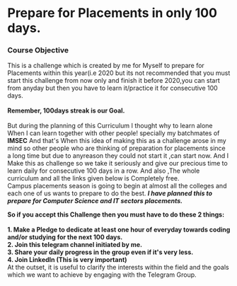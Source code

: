 # Prepare for Placements in only 100 days.

### Course Objective

This is a challenge which is created by me for Myself to prepare for Placements within this year(i.e 2020 but its not recommended that you must start this challenge from now only and finish it before 2020,you can start from anyday but then you have to learn it/practice it for consecutive 100 days. <br> <br> <b>Remember, 100days streak is our Goal.</b> <br> <br>
But during the planning of this Curriculum I thought why to learn alone When I can learn together with other people! specially my batchmates of <b>IMSEC</b> And that's When this idea of making this as a challenge arose in my mind so other people who are thinking of preparation for placements since a long time but due to anyreason they could not start it ,can start now. And I Make this as challenge so we take it seriously and give our precious time to learn daily for consecutive 100 days in a row. And also ,The whole curriculum and all the links given below is Completely free. <br>
Campus placements season is going to begin at almost all the colleges and each one of us wants to prepare to do the best.
<b><em>I have planned this to prepare for Computer Science and IT sectors placements.</em></b> <br>

<b>So if you accept this Challenge then you must have to do these 2 things:<br><br>1. Make a Pledge to dedicate at least one hour of everyday towards coding and/or studying for the next 100 days.<br>2. Join this telegram channel initiated by me. <br>3. Share your daily progress in the group even if it's very less.<br>4. Join LinkedIn (This is very important) </b>
<br>
At the outset, it is useful to clarify the interests within the field and the goals which we want to achieve by engaging with the Telegram Group.


